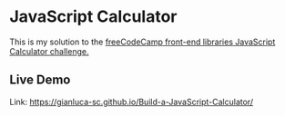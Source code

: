 # JavaScript Calculator
This is my solution to the [freeCodeCamp front-end libraries JavaScript Calculator challenge.](https://www.freecodecamp.org/learn/front-end-development-libraries/front-end-development-libraries-projects/build-a-javascript-calculator)

## Live Demo
Link: https://gianluca-sc.github.io/Build-a-JavaScript-Calculator/
